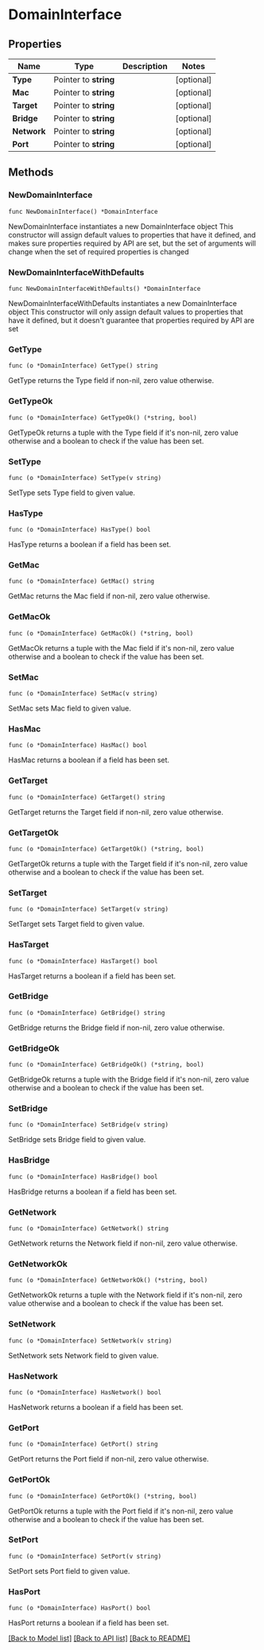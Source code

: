 # DomainInterface

## Properties

Name | Type | Description | Notes
------------ | ------------- | ------------- | -------------
**Type** | Pointer to **string** |  | [optional] 
**Mac** | Pointer to **string** |  | [optional] 
**Target** | Pointer to **string** |  | [optional] 
**Bridge** | Pointer to **string** |  | [optional] 
**Network** | Pointer to **string** |  | [optional] 
**Port** | Pointer to **string** |  | [optional] 

## Methods

### NewDomainInterface

`func NewDomainInterface() *DomainInterface`

NewDomainInterface instantiates a new DomainInterface object
This constructor will assign default values to properties that have it defined,
and makes sure properties required by API are set, but the set of arguments
will change when the set of required properties is changed

### NewDomainInterfaceWithDefaults

`func NewDomainInterfaceWithDefaults() *DomainInterface`

NewDomainInterfaceWithDefaults instantiates a new DomainInterface object
This constructor will only assign default values to properties that have it defined,
but it doesn't guarantee that properties required by API are set

### GetType

`func (o *DomainInterface) GetType() string`

GetType returns the Type field if non-nil, zero value otherwise.

### GetTypeOk

`func (o *DomainInterface) GetTypeOk() (*string, bool)`

GetTypeOk returns a tuple with the Type field if it's non-nil, zero value otherwise
and a boolean to check if the value has been set.

### SetType

`func (o *DomainInterface) SetType(v string)`

SetType sets Type field to given value.

### HasType

`func (o *DomainInterface) HasType() bool`

HasType returns a boolean if a field has been set.

### GetMac

`func (o *DomainInterface) GetMac() string`

GetMac returns the Mac field if non-nil, zero value otherwise.

### GetMacOk

`func (o *DomainInterface) GetMacOk() (*string, bool)`

GetMacOk returns a tuple with the Mac field if it's non-nil, zero value otherwise
and a boolean to check if the value has been set.

### SetMac

`func (o *DomainInterface) SetMac(v string)`

SetMac sets Mac field to given value.

### HasMac

`func (o *DomainInterface) HasMac() bool`

HasMac returns a boolean if a field has been set.

### GetTarget

`func (o *DomainInterface) GetTarget() string`

GetTarget returns the Target field if non-nil, zero value otherwise.

### GetTargetOk

`func (o *DomainInterface) GetTargetOk() (*string, bool)`

GetTargetOk returns a tuple with the Target field if it's non-nil, zero value otherwise
and a boolean to check if the value has been set.

### SetTarget

`func (o *DomainInterface) SetTarget(v string)`

SetTarget sets Target field to given value.

### HasTarget

`func (o *DomainInterface) HasTarget() bool`

HasTarget returns a boolean if a field has been set.

### GetBridge

`func (o *DomainInterface) GetBridge() string`

GetBridge returns the Bridge field if non-nil, zero value otherwise.

### GetBridgeOk

`func (o *DomainInterface) GetBridgeOk() (*string, bool)`

GetBridgeOk returns a tuple with the Bridge field if it's non-nil, zero value otherwise
and a boolean to check if the value has been set.

### SetBridge

`func (o *DomainInterface) SetBridge(v string)`

SetBridge sets Bridge field to given value.

### HasBridge

`func (o *DomainInterface) HasBridge() bool`

HasBridge returns a boolean if a field has been set.

### GetNetwork

`func (o *DomainInterface) GetNetwork() string`

GetNetwork returns the Network field if non-nil, zero value otherwise.

### GetNetworkOk

`func (o *DomainInterface) GetNetworkOk() (*string, bool)`

GetNetworkOk returns a tuple with the Network field if it's non-nil, zero value otherwise
and a boolean to check if the value has been set.

### SetNetwork

`func (o *DomainInterface) SetNetwork(v string)`

SetNetwork sets Network field to given value.

### HasNetwork

`func (o *DomainInterface) HasNetwork() bool`

HasNetwork returns a boolean if a field has been set.

### GetPort

`func (o *DomainInterface) GetPort() string`

GetPort returns the Port field if non-nil, zero value otherwise.

### GetPortOk

`func (o *DomainInterface) GetPortOk() (*string, bool)`

GetPortOk returns a tuple with the Port field if it's non-nil, zero value otherwise
and a boolean to check if the value has been set.

### SetPort

`func (o *DomainInterface) SetPort(v string)`

SetPort sets Port field to given value.

### HasPort

`func (o *DomainInterface) HasPort() bool`

HasPort returns a boolean if a field has been set.


[[Back to Model list]](../README.md#documentation-for-models) [[Back to API list]](../README.md#documentation-for-api-endpoints) [[Back to README]](../README.md)



